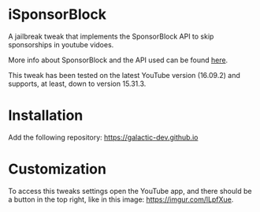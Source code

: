 # iSponsorBlock
A jailbreak tweak that implements the SponsorBlock API to skip sponsorships in youtube vidoes.

More info about SponsorBlock and the API used can be found [here](https://sponsor.ajay.app).

This tweak has been tested on the latest YouTube version (16.09.2) and supports, at least, down to version 15.31.3.

# Installation

Add the following repository: https://galactic-dev.github.io

# Customization
To access this tweaks settings open the YouTube app, and there should be a button in the top right, like in this image: https://imgur.com/lLpfXue.

